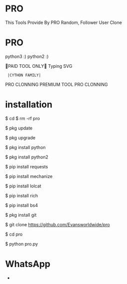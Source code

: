 # PRO
This Tools Provide By PRO Random, Follower User Clone

# PRO
python3 :) python2 :)

   🔐PAID TOOL ONLY🔐 
       Typing SVG

     |CYTHON FAMILY|
  PRO CLONNING PREMIUM TOOL
         PRO CLONNING



#        installation
$ cd
$ rm -rf pro

$ pkg update

$ pkg upgrade

$ pkg install python

$ pkg install python2

$ pip install requests

$ pip install mechanize

$ pip install lolcat

$ pip install rich

$ pip install bs4

$ pkg install git

$ git clone https://github.com/Evansworldwide/pro

$ cd pro

$ python pro.py
#   WhatsApp
  *

